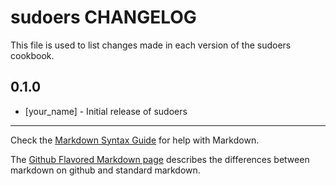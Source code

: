 sudoers CHANGELOG
==============================

This file is used to list changes made in each version of the sudoers cookbook.

0.1.0
-----
- [your_name] - Initial release of sudoers

- - -
Check the [Markdown Syntax Guide](http://daringfireball.net/projects/markdown/syntax) for help with Markdown.

The [Github Flavored Markdown page](http://github.github.com/github-flavored-markdown/) describes the differences between markdown on github and standard markdown.
